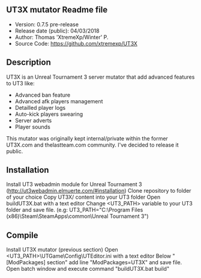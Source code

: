 
UT3X mutator Readme file
------------------------------

- Version: 0.7.5 pre-release
- Release date (public): 04/03/2018
- Author: Thomas 'XtremeXp/Winter' P.
- Source Code: https://github.com/xtremexp/UT3X


Description
------------------------------
UT3X is an Unreal Tournament 3 server mutator that add advanced features to UT3 like:
* Advanced ban feature
* Advanced afk players management
* Detailled player logs
* Auto-kick players swearing
* Server adverts
* Player sounds

This mutator was originally kept internal/private within the former UT3X.com and thelastteam.com community.
I've decided to release it public.

Installation
------------------------------
Install UT3 webadmin module for Unreal Tournament 3 (http://ut3webadmin.elmuerte.com/#installation)
Clone repository to folder of your choice
Copy UT3X/ content into your UT3 folder
Open buildUT3X.bat with a text editor
Change <UT3_PATH> variable to your UT3 folder and save file. (e.g: UT3_PATH="C:\Program Files (x86)\Steam\SteamApps\common\Unreal Tournament 3")

Compile
------------------------------
Install UT3X mutator (previous section)
Open <UT3_PATH>\UTGame\Config\UTEditor.ini with a text editor
Below "[ModPackages] section" add line "ModPackages=UT3X" and save file.
Open batch window and execute command "buildUT3X.bat build"